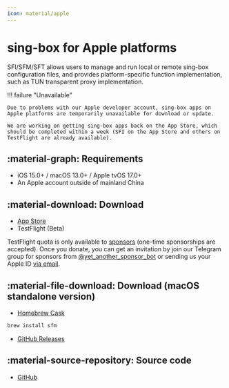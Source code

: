 ```yaml
---
icon: material/apple
---
```


# sing-box for Apple platforms

SFI/SFM/SFT allows users to manage and run local or remote sing-box configuration files, and provides
platform-specific function implementation, such as TUN transparent proxy implementation.

!!! failure "Unavailable"

    Due to problems with our Apple developer account, sing-box apps on Apple platforms are temporarily unavailable for download or update.

    We are working on getting sing-box apps back on the App Store, which should be completed within a week (SFI on the App Store and others on TestFlight are already available).

## :material-graph: Requirements

* iOS 15.0+ / macOS 13.0+ / Apple tvOS 17.0+
* An Apple account outside of mainland China

## :material-download: Download

* [App Store](https://apps.apple.com/app/sing-box-vt/id6673731168)
* TestFlight (Beta)

TestFlight quota is only available to [sponsors](https://github.com/sponsors/nekohasekai)
(one-time sponsorships are accepted).
Once you donate, you can get an invitation by join our Telegram group for sponsors from [@yet_another_sponsor_bot](https://t.me/yet_another_sponsor_bot)
or sending us your Apple ID [via email](mailto:contact@sagernet.org).

## :material-file-download: Download (macOS standalone version)

* [Homebrew Cask](https://formulae.brew.sh/cask/sfm)

```bash
brew install sfm
```

* [GitHub Releases](https://github.com/SagerNet/sing-box/releases)

## :material-source-repository: Source code

* [GitHub](https://github.com/SagerNet/sing-box-for-apple)
